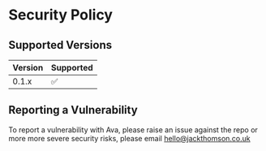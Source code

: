 # Security Policy

## Supported Versions

| Version | Supported          |
| ------- | ------------------ |
| 0.1.x   | :white_check_mark: |

## Reporting a Vulnerability

To report a vulnerability with Ava, please raise an issue against the repo or more more severe security risks, please email hello@jackthomson.co.uk

